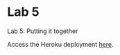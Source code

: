 Lab 5
====

Lab 5: Putting it together

Access the Heroku deployment [here](https://lab5-nkk.herokuapp.com/).

